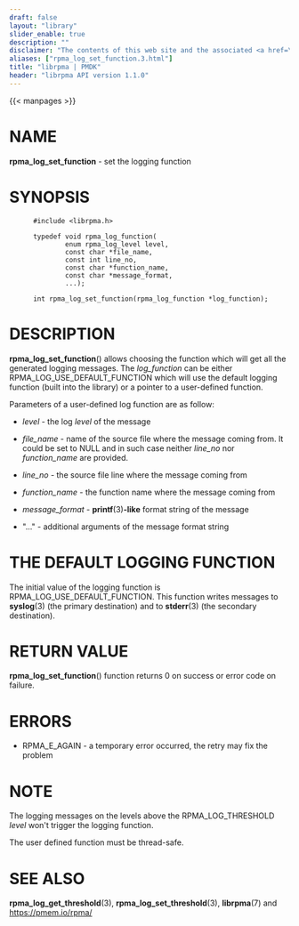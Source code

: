 ```yaml
---
draft: false
layout: "library"
slider_enable: true
description: ""
disclaimer: "The contents of this web site and the associated <a href=\"https://github.com/pmem\">GitHub repositories</a> are BSD-licensed open source."
aliases: ["rpma_log_set_function.3.html"]
title: "librpma | PMDK"
header: "librpma API version 1.1.0"
---
```

{{< manpages >}}

[comment]: <> (SPDX-License-Identifier: BSD-3-Clause)
[comment]: <> (Copyright 2020-2023, Intel Corporation)

# NAME

**rpma_log_set_function** - set the logging function

# SYNOPSIS

          #include <librpma.h>

          typedef void rpma_log_function(
                  enum rpma_log_level level,
                  const char *file_name,
                  const int line_no,
                  const char *function_name,
                  const char *message_format,
                  ...);

          int rpma_log_set_function(rpma_log_function *log_function);

# DESCRIPTION

**rpma_log_set_function**() allows choosing the function which will get
all the generated logging messages. The *log_function* can be either
RPMA_LOG_USE_DEFAULT_FUNCTION which will use the default logging
function (built into the library) or a pointer to a user-defined
function.

Parameters of a user-defined log function are as follow:

-   *level* - the log *level* of the message

-   *file_name* - name of the source file where the message coming from.
    It could be set to NULL and in such case neither *line_no* nor
    *function_name* are provided.

-   *line_no* - the source file line where the message coming from

-   *function_name* - the function name where the message coming from

-   *message_format* - **printf**(3)**-like** format string of the
    message

-   \"\...\" - additional arguments of the message format string

# THE DEFAULT LOGGING FUNCTION

The initial value of the logging function is
RPMA_LOG_USE_DEFAULT_FUNCTION. This function writes messages to
**syslog**(3) (the primary destination) and to **stderr**(3) (the
secondary destination).

# RETURN VALUE

**rpma_log_set_function**() function returns 0 on success or error code
on failure.

# ERRORS

-   RPMA_E\_AGAIN - a temporary error occurred, the retry may fix the
    problem

# NOTE

The logging messages on the levels above the RPMA_LOG_THRESHOLD *level*
won\'t trigger the logging function.

The user defined function must be thread-safe.

# SEE ALSO

**rpma_log_get_threshold**(3), **rpma_log_set_threshold**(3),
**librpma**(7) and https://pmem.io/rpma/
